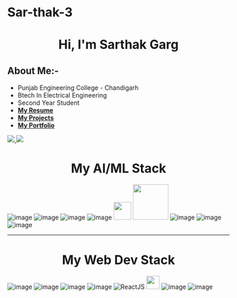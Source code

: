 # Sar-thak-3

<h1 align="center">Hi, I'm Sarthak Garg</h1>

## About Me:- 
-    Punjab Engineering College - Chandigarh
-    Btech In Electrical Engineering
-    Second Year Student
-   [**My Resume**](https://drive.google.com/file/d/1OupmCLmb77rrLGnSXcI_qI9cwQ2cAUht/view?usp=share_link)
-   [**My Projects**](https://github.com/Sar-thak-3)
-   [**My Portfolio**](https://webport03.web.app/)
<a href="https://www.linkedin.com/in/sarthak-garg-098674222/">
    <img src="https://img.icons8.com/fluent/48/000000/linkedin.png" />
</a>
<a href="https://stackoverflow.com/users/20375918/sarthak-garg">
    <img src="https://img.icons8.com/color/48/null/stackoverflow.png"/>
</a>


              
<h1 align="center"> My AI/ML Stack </h1>

![image](https://img.icons8.com/fluency/48/null/python.png)
![image](https://img.icons8.com/fluency/48/null/jupyter.png)
![image](https://img.icons8.com/color/48/null/tensorflow.png)
![image](https://img.icons8.com/color/48/null/numpy.png)
<img src="https://miro.medium.com/max/875/1*8AaAYxLb-VOgGUW8V8JXQA.png" width="40px">
<img src="https://www.leixue.com/uploads/2019/07/Scikit-learn.png" width="80px">
![image](https://img.icons8.com/color/48/null/pandas.png)
![image](https://img.icons8.com/color/48/null/opencv.png)
![image](https://img.icons8.com/color/48/null/git.png)


---------------------------------------------------------------------------------------

<h1 align="center"> My Web Dev Stack </h1>

![image](https://img.icons8.com/fluency/48/null/html-5.png)
![image](https://img.icons8.com/fluency/48/null/css3.png)
![image](https://img.icons8.com/fluency/48/null/javascript.png)
![image](https://img.icons8.com/fluency/48/null/node-js.png)
![ReactJS](https://img.icons8.com/plasticine/48/000000/react.png)
<img src="https://images.plot.ly/logo/new-branding/plotly-logomark.png" width="30px">
![image](https://img.icons8.com/fluency/48/null/mysql-logo.png)
![image](https://img.icons8.com/color/48/000000/mongodb.png)
